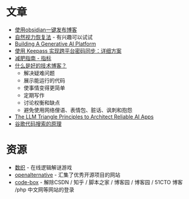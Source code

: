 # 文章
- [使用obsidian一键发布博客](https://yaofun.top/posts/2024/03/%E4%BD%BF%E7%94%A8-obsidian-%E4%B8%80%E9%94%AE%E5%8F%91%E5%B8%83%E5%8D%9A%E5%AE%A2/)
- [自然视力恢复法](https://www.yinwang.org/blog-cn/2022/02/22/myopia) - 有兴趣可以试试
- [Building A Generative AI Platform](https://huyenchip.com/2024/07/25/genai-platform.html)
- [使用 Keepass 实现跨平台密码同步：详细方案](https://blog.taoluyuan.com/blog/keepass-cross-platform-password-sync-guide)
- [减肥指南 - 指标](https://github.com/hylarucoder/the-road-to-fitness/blob/master/recipes/%E6%8C%87%E6%A0%87%E7%AF%87.md)
- [什么是好的技术博客？](https://notes.eatonphil.com/2024-04-10-what-makes-a-great-tech-blog.html)
	- 解决疑难问题
	- 展示能运行的代码
	- 使事情变得更简单
	- 定期写作
	- 讨论权衡和缺点
	- 避免使用网络俚语、表情包、脏话、讽刺和抱怨
- [The LLM Triangle Principles to Architect Reliable AI Apps](https://towardsdatascience.com/the-llm-triangle-principles-to-architect-reliable-ai-apps-d3753dd8542e)
- [谷歌代码搜索的原理](https://swtch.com/~rsc/regexp/regexp4.html)

# 资源
- [数织](https://cn.puzzle-nonograms.com/) - 在线逻辑解谜游戏
- [openalternative](https://openalternative.co/) - 汇集了优秀开源项目的网站
- [code-box](https://github.com/027xiguapi/code-box) - 解除CSDN / 知乎 / 脚本之家 / 博客园 / 博客园 / 51CTO 博客 /php 中文网等网站的登录